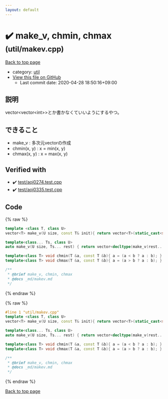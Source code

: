 ```yaml
---
layout: default
---
```


<!-- mathjax config similar to math.stackexchange -->
<script type="text/javascript" async
  src="https://cdnjs.cloudflare.com/ajax/libs/mathjax/2.7.5/MathJax.js?config=TeX-MML-AM_CHTML">
</script>
<script type="text/x-mathjax-config">
  MathJax.Hub.Config({
    TeX: { equationNumbers: { autoNumber: "AMS" }},
    tex2jax: {
      inlineMath: [ ['$','$'] ],
      processEscapes: true
    },
    "HTML-CSS": { matchFontHeight: false },
    displayAlign: "left",
    displayIndent: "2em"
  });
</script>

<script type="text/javascript" src="https://cdnjs.cloudflare.com/ajax/libs/jquery/3.4.1/jquery.min.js"></script>
<script src="https://cdn.jsdelivr.net/npm/jquery-balloon-js@1.1.2/jquery.balloon.min.js" integrity="sha256-ZEYs9VrgAeNuPvs15E39OsyOJaIkXEEt10fzxJ20+2I=" crossorigin="anonymous"></script>
<script type="text/javascript" src="../../assets/js/copy-button.js"></script>
<link rel="stylesheet" href="../../assets/css/copy-button.css" />


# :heavy_check_mark: make_v, chmin, chmax <small>(util/makev.cpp)</small>

<a href="../../index.html">Back to top page</a>

* category: <a href="../../index.html#05c7e24700502a079cdd88012b5a76d3">util</a>
* <a href="{{ site.github.repository_url }}/blob/master/util/makev.cpp">View this file on GitHub</a>
    - Last commit date: 2020-04-28 18:50:16+09:00




## 説明
vector<vector\<int\>>とか書かなくていいようにするやつ。

## できること
- make_v : 多次元vectorの作成
- chmin(x, y) : x = min(x, y)
- chmax(x, y) : x = max(x, y) 

## Verified with

* :heavy_check_mark: <a href="../../verify/test/aoj0274.test.cpp.html">test/aoj0274.test.cpp</a>
* :heavy_check_mark: <a href="../../verify/test/aoj0335.test.cpp.html">test/aoj0335.test.cpp</a>


## Code

<a id="unbundled"></a>
{% raw %}
```cpp
template <class T, class U>
vector<T> make_v(U size, const T& init){ return vector<T>(static_cast<size_t>(size), init); }

template<class... Ts, class U>
auto make_v(U size, Ts... rest) { return vector<decltype(make_v(rest...))>(static_cast<size_t>(size), make_v(rest...)); }

template<class T> void chmin(T &a, const T &b){ a = (a < b ? a : b); }
template<class T> void chmax(T &a, const T &b){ a = (a > b ? a : b); }

/**
 * @brief make_v, chmin, chmax
 * @docs _md/makev.md
 */
```
{% endraw %}

<a id="bundled"></a>
{% raw %}
```cpp
#line 1 "util/makev.cpp"
template <class T, class U>
vector<T> make_v(U size, const T& init){ return vector<T>(static_cast<size_t>(size), init); }

template<class... Ts, class U>
auto make_v(U size, Ts... rest) { return vector<decltype(make_v(rest...))>(static_cast<size_t>(size), make_v(rest...)); }

template<class T> void chmin(T &a, const T &b){ a = (a < b ? a : b); }
template<class T> void chmax(T &a, const T &b){ a = (a > b ? a : b); }

/**
 * @brief make_v, chmin, chmax
 * @docs _md/makev.md
 */

```
{% endraw %}

<a href="../../index.html">Back to top page</a>

